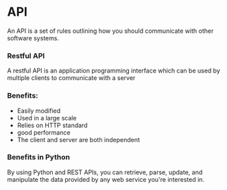 # API
An API is a set of rules outlining how you should communicate with other software systems.

### Restful API
A restful API is an application programming interface which can be used by multiple clients to communicate with a server

### Benefits:
- Easily modified
- Used in a large scale
- Relies on HTTP standard
- good performance
- The client and server are both independent

### Benefits in Python
By using Python and REST APIs, you can retrieve, parse, update, and manipulate the data provided by any web service you're interested in.

